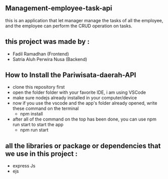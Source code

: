 ## Management-employee-task-api
this is an application that let manager manage the tasks of all the employee, and the employee can perform the CRUD operation on tasks.

## this project was made by :
- Fadil Ramadhan (Frontend)
- Satria Aluh Perwira Nusa (Backend)

## How to Install the Pariwisata-daerah-API
- clone this repository first
- open the folder folder with your favorite IDE, i am using VSCode
- make sure nodejs already installed in your computer/device
- now if you use the vscode and the app's folder already opened, write these command on the terminal
  * npm install
- after all of the command on the top has been done, you can use npm run start to start the app
  * npm run start

## all the libraries or package or dependencies that we use in this project :
- express Js
- ejs